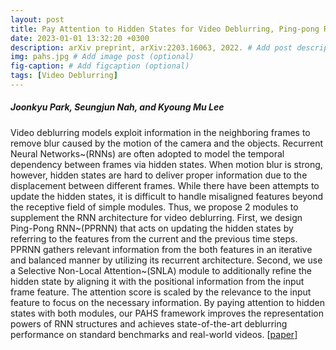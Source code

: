 ```yaml
---
layout: post
title: Pay Attention to Hidden States for Video Deblurring, Ping-pong Recurrent Neural Networks and Selective Non-Local Attention, arXiv preprint, 2022.
date: 2023-01-01 13:32:20 +0300
description: arXiv preprint, arXiv:2203.16063, 2022. # Add post description (optional)
img: pahs.jpg # Add image post (optional)
fig-caption: # Add figcaption (optional)
tags: [Video Deblurring]
---
```

##### Joonkyu Park, Seungjun Nah, and Kyoung Mu Lee

Video deblurring models exploit information in the neighboring frames to remove blur caused by the motion of the camera and the objects. Recurrent Neural Networks~(RNNs) are often adopted to model the temporal dependency between frames via hidden states. When motion blur is strong, however, hidden states are hard to deliver proper information due to the displacement between different frames. While there have been attempts to update the hidden states, it is difficult to handle misaligned features beyond the receptive field of simple modules. Thus, we propose 2 modules to supplement the RNN architecture for video deblurring. First, we design Ping-Pong RNN~(PPRNN) that acts on updating the hidden states by referring to the features from the current and the previous time steps. PPRNN gathers relevant information from the both features in an iterative and balanced manner by utilizing its recurrent architecture. Second, we use a Selective Non-Local Attention~(SNLA) module to additionally refine the hidden state by aligning it with the positional information from the input frame feature. The attention score is scaled by the relevance to the input feature to focus on the necessary information. By paying attention to hidden states with both modules, our PAHS framework improves the representation powers of RNN structures and achieves state-of-the-art deblurring performance on standard benchmarks and real-world videos. [[paper](https://arxiv.org/abs/2203.16063)]



